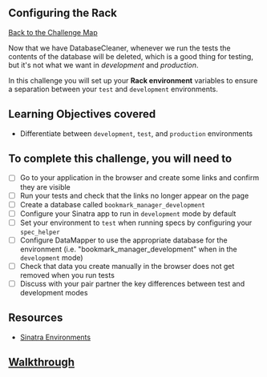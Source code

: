 ## Configuring the Rack

[Back to the Challenge Map](00_challenge_map.md)

Now that we have DatabaseCleaner, whenever we run the tests the contents of the database will be deleted, which is a good thing for testing, but it's not what we want in _development_ and _production_.

In this challenge you will set up your **Rack environment** variables to ensure a separation between your `test` and `development` environments.

## Learning Objectives covered

* Differentiate between `development`, `test`, and `production` environments

## To complete this challenge, you will need to

- [ ] Go to your application in the browser and create some links and confirm they are visible
- [ ] Run your tests and check that the links no longer appear on the page
- [ ] Create a database called `bookmark_manager_development`
- [ ] Configure your Sinatra app to run in `development` mode by default
- [ ] Set your environment to `test` when running specs by configuring your `spec_helper`
- [ ] Configure DataMapper to use the appropriate database for the environment (i.e. "bookmark_manager_development" when in the `development` mode)
- [ ] Check that data you create manually in the browser does not get removed when you run tests
- [ ] Discuss with your pair partner the key differences between test and development modes

## Resources

* [Sinatra Environments](https://blog.rainforestqa.com/2014-05-30-what-are-environments-for/)

## [Walkthrough](walkthroughs/13.md)
